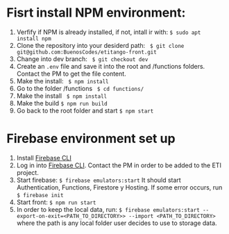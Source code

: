 # Fisrt install NPM environment:
   
1. Verfify if NPM is already installed, if not, intall ir with:
  ``` $ sudo apt install npm ```
2. Clone the repository into your desiderd path:
  ``` $ git clone git@github.com:BuenosCodes/etitango-front.git```
3. Change into dev branch:
  ``` $ git checkout dev```
4. Create an `.env` file and save it into the root and /functions folders. Contact the PM to get the file content.
5. Make the install:
  ``` $ npm install```
6. Go to the folder /functions
  ``` $ cd functions/```
7. Make the install
  ``` $ npm install```
8. Make the build
  ```$ npm run build```
9. Go back to the root folder and start
  ```$ npm start```


# Firebase environment set up

1. Install [Firebase CLI](https://firebase.google.com/docs/cli#setup_update_cli) 
2. Log in into [Firebase CLI](https://firebase.google.com/docs/cli#sign-in-test-cli). Contact the PM in order to be added to the ETI project.
3. Start firebase:
  ```$ firebase emulators:start```
  It should start Authentication, Functions, Firestore y Hosting. If some error occurs, run 
  ```$ firebase init```
4. Start front:
  ```$ npm run start```
5. In order to keep the local data, run:
  ```$ firebase emulators:start --export-on-exit=<PATH_TO_DIRECTORY>> --import <PATH_TO_DIRECTORY>```
  where the path is any local folder user decides to use to storage data.
